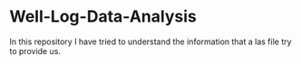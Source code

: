 # Well-Log-Data-Analysis
In this repository I have tried to understand the information that a las file try to provide us. 
